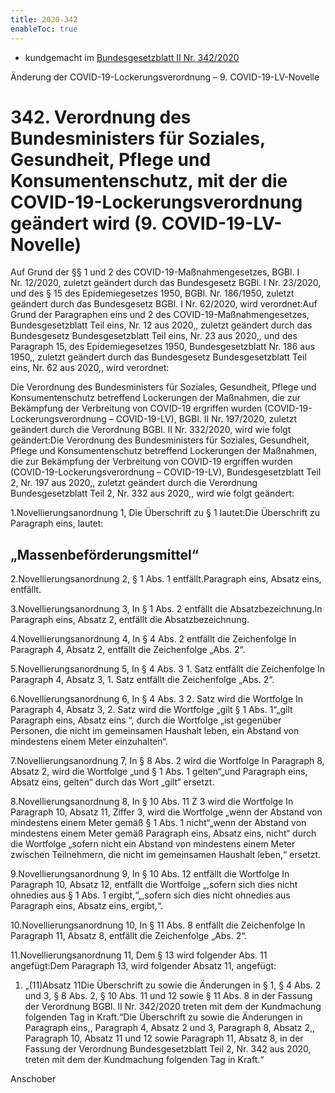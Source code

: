 ```yaml
---
title: 2020-342
enableToc: true
---
```


* kundgemacht im [Bundesgesetzblatt II Nr. 342/2020](https://www.ris.bka.gv.at/eli/bgbl/II/2020/342)

Änderung der COVID-19-Lockerungsverordnung – 9. COVID-19-LV-Novelle

342\. Verordnung des Bundesministers für Soziales, Gesundheit, Pflege und Konsumentenschutz, mit der die COVID-19-Lockerungsverordnung geändert wird (9. COVID-19-LV-Novelle)
=============================================================================================================================================================================

Auf Grund der §§ 1 und 2 des COVID-19-Maßnahmengesetzes, BGBl. I Nr. 12/2020, zuletzt geändert durch das Bundesgesetz BGBl. I Nr. 23/2020, und des § 15 des Epidemiegesetzes 1950, BGBl. Nr. 186/1950, zuletzt geändert durch das Bundesgesetz BGBl. I Nr. 62/2020, wird verordnet:Auf Grund der Paragraphen eins und 2 des COVID-19-Maßnahmengesetzes, Bundesgesetzblatt Teil eins, Nr. 12 aus 2020,, zuletzt geändert durch das Bundesgesetz Bundesgesetzblatt Teil eins, Nr. 23 aus 2020,, und des Paragraph 15, des Epidemiegesetzes 1950, Bundesgesetzblatt Nr. 186 aus 1950,, zuletzt geändert durch das Bundesgesetz Bundesgesetzblatt Teil eins, Nr. 62 aus 2020,, wird verordnet:

Die Verordnung des Bundesministers für Soziales, Gesundheit, Pflege und Konsumentenschutz betreffend Lockerungen der Maßnahmen, die zur Bekämpfung der Verbreitung von COVID-19 ergriffen wurden (COVID-19-Lockerungsverordnung – COVID-19-LV), BGBl. II Nr. 197/2020, zuletzt geändert durch die Verordnung BGBl. II Nr. 332/2020, wird wie folgt geändert:Die Verordnung des Bundesministers für Soziales, Gesundheit, Pflege und Konsumentenschutz betreffend Lockerungen der Maßnahmen, die zur Bekämpfung der Verbreitung von COVID-19 ergriffen wurden (COVID-19-Lockerungsverordnung – COVID-19-LV), Bundesgesetzblatt Teil 2, Nr. 197 aus 2020,, zuletzt geändert durch die Verordnung Bundesgesetzblatt Teil 2, Nr. 332 aus 2020,, wird wie folgt geändert:

1.Novellierungsanordnung 1, Die Überschrift zu § 1 lautet:Die Überschrift zu Paragraph eins, lautet:

„Massenbeförderungsmittel“
--------------------------

2.Novellierungsanordnung 2, § 1 Abs. 1 entfällt.Paragraph eins, Absatz eins, entfällt.

3.Novellierungsanordnung 3, In § 1 Abs. 2 entfällt die Absatzbezeichnung.In Paragraph eins, Absatz 2, entfällt die Absatzbezeichnung.

4.Novellierungsanordnung 4, In § 4 Abs. 2 entfällt die Zeichenfolge In Paragraph 4, Absatz 2, entfällt die Zeichenfolge „Abs. 2“.

5.Novellierungsanordnung 5, In § 4 Abs. 3 1. Satz entfällt die Zeichenfolge In Paragraph 4, Absatz 3, 1. Satz entfällt die Zeichenfolge „Abs. 2“.

6.Novellierungsanordnung 6, In § 4 Abs. 3 2. Satz wird die Wortfolge In Paragraph 4, Absatz 3, 2. Satz wird die Wortfolge „gilt § 1 Abs. 1“„gilt Paragraph eins, Absatz eins “, durch die Wortfolge „ist gegenüber Personen, die nicht im gemeinsamen Haushalt leben, ein Abstand von mindestens einem Meter einzuhalten“.

7.Novellierungsanordnung 7, In § 8 Abs. 2 wird die Wortfolge In Paragraph 8, Absatz 2, wird die Wortfolge „und § 1 Abs. 1 gelten“„und Paragraph eins, Absatz eins, gelten“ durch das Wort „gilt“ ersetzt.

8.Novellierungsanordnung 8, In § 10 Abs. 11 Z 3 wird die Wortfolge In Paragraph 10, Absatz 11, Ziffer 3, wird die Wortfolge „wenn der Abstand von mindestens einem Meter gemäß § 1 Abs. 1 nicht“„wenn der Abstand von mindestens einem Meter gemäß Paragraph eins, Absatz eins, nicht“ durch die Wortfolge „sofern nicht ein Abstand von mindestens einem Meter zwischen Teilnehmern, die nicht im gemeinsamen Haushalt leben,“ ersetzt.

9.Novellierungsanordnung 9, In § 10 Abs. 12 entfällt die Wortfolge In Paragraph 10, Absatz 12, entfällt die Wortfolge „,sofern sich dies nicht ohnedies aus § 1 Abs. 1 ergibt,“„,sofern sich dies nicht ohnedies aus Paragraph eins, Absatz eins, ergibt,“.

10.Novellierungsanordnung 10, In § 11 Abs. 8 entfällt die Zeichenfolge In Paragraph 11, Absatz 8, entfällt die Zeichenfolge „Abs. 2“.

11.Novellierungsanordnung 11, Dem § 13 wird folgender Abs. 11 angefügt:Dem Paragraph 13, wird folgender Absatz 11, angefügt:

1.  „(11)Absatz 11Die Überschrift zu sowie die Änderungen in § 1, § 4 Abs. 2 und 3, § 8 Abs. 2, § 10 Abs. 11 und 12 sowie § 11 Abs. 8 in der Fassung der Verordnung BGBl. II Nr. 342/2020 treten mit dem der Kundmachung folgenden Tag in Kraft.“Die Überschrift zu sowie die Änderungen in Paragraph eins,, Paragraph 4, Absatz 2 und 3, Paragraph 8, Absatz 2,, Paragraph 10, Absatz 11 und 12 sowie Paragraph 11, Absatz 8, in der Fassung der Verordnung Bundesgesetzblatt Teil 2, Nr. 342 aus 2020, treten mit dem der Kundmachung folgenden Tag in Kraft.“
    

Anschober